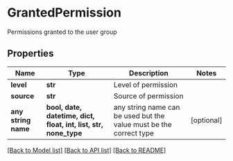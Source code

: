 # GrantedPermission

Permissions granted to the user group

## Properties
Name | Type | Description | Notes
------------ | ------------- | ------------- | -------------
**level** | **str** | Level of permission | 
**source** | **str** | Source of permission | 
**any string name** | **bool, date, datetime, dict, float, int, list, str, none_type** | any string name can be used but the value must be the correct type | [optional]

[[Back to Model list]](../README.md#documentation-for-models) [[Back to API list]](../README.md#documentation-for-api-endpoints) [[Back to README]](../README.md)


